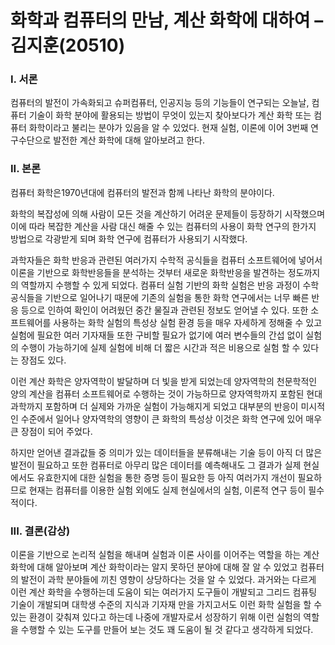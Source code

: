 화학과 컴퓨터의 만남, 계산 화학에 대하여 – 김지훈(20510)
===============================
### I. 서론

컴퓨터의 발전이 가속화되고 슈퍼컴퓨터, 인공지능 등의 기능들이 연구되는 오늘날, 컴퓨터 기술이 화학 분야에 활용되는 방법이 무엇이 있는지 찾아보다가 계산 화학 또는 컴퓨터 화학이라고 불리는 분야가 있음을 알 수 있었다.
현재 실험, 이론에 이어 3번째 연구수단으로 발전한 계산 화학에 대해 알아보려고 한다.

### II. 본론

컴퓨터 화학은1970년대에 컴퓨터의 발전과 함께 나타난 화학의 분야이다.

화학의 복잡성에 의해 사람이 모든 것을 계산하기 어려운 문제들이 등장하기 시작했으며 이에 따라 복잡한 계산을 사람 대신 해줄 수 있는 컴퓨터의 사용이 화학 연구의 한가지 방법으로 각광받게 되며 화학 연구에 컴퓨터가 사용되기 시작했다.

과학자들은 화학 반응과 관련된 여러가지 수학적 공식들을 컴퓨터 소프트웨어에 넣어서 이론을 기반으로 화학반응들을 분석하는 것부터 새로운 화학반응을 발견하는 정도까지의 역할까지 수행할 수 있게 되었다. 컴퓨터 실험 기반의 화학 실험은 반응 과정이 수학 공식들을 기반으로 일어나기 때문에 기존의 실험을 통한 화학 연구에서는 너무 빠른 반응 등으로 인하여 확인이 어려웠던 중간 물질과 관련된 정보도 얻어낼 수 있다. 또한 소프트웨어를 사용하는 화학 실험의 특성상 실험 환경 등을 매우 자세하게 정해줄 수 있고 실험에 필요한 여러 기자재들 또한 구비할 필요가 없기에 여러 변수들의 간섭 없이 실험의 수행이 가능하기에 실제 실험에 비해 더 짧은 시간과 적은 비용으로 실험 할 수 있다는 장점도 있다.

이런 계산 화학은 양자역학이 발달하며 더 빛을 받게 되었는데 양자역학의 천문학적인 양의 계산을 컴퓨터 소프트웨어로 수행하는 것이 가능하므로 양자역학까지 포함된 현대 과학까지 포함하며 더 실제와 가까운 실험이 가능해지게 되었고 대부분의 반응이 미시적인 수준에서 일어나 양자역학의 영향이 큰 화학의 특성상 이것은 화학 연구에 있어 매우 큰 장점이 되어 주었다.

하지만 얻어낸 결과값들 중 의미가 있는 데이터들을 분류해내는 기술 등이 아직 더 많은 발전이 필요하고 또한 컴퓨터로 아무리 많은 데이터를 예측해내도 그 결과가 실제 현실에서도 유효한지에 대한 실험을 통한 증명 등이 필요한 등 아직 여러가지 개선이 필요하므로 현재는 컴퓨터를 이용한 실험 외에도 실제 현실에서의 실험, 이론적 연구 등이 필수적이다.

### III.  결론(감상)

이론을 기반으로 논리적 실험을 해내며 실험과 이론 사이를 이어주는 역할을 하는 계산 화학에 대해 알아보며 계산 화학이라는 알지 못하던 분야에 대해 잘 알 수 있었고 컴퓨터의 발전이 과학 분야들에 끼친 영향이 상당하다는 것을 알 수 있었다. 과거와는 다르게 이런 계산 화학을 수행하는데 도움이 되는 여러가지 도구들이 개발되고 그리드 컴퓨팅 기술이 개발되며 대학생 수준의 지식과 기자재 만을 가지고서도 이런 화학 실험을 할 수 있는 환경이 갖춰져 있다고 하는데 나중에 개발자로서 성장하기 위해 이런 실험의 역할을 수행할 수 있는 도구를 만들어 보는 것도 꽤 도움이 될 것 같다고 생각하게 되었다.
